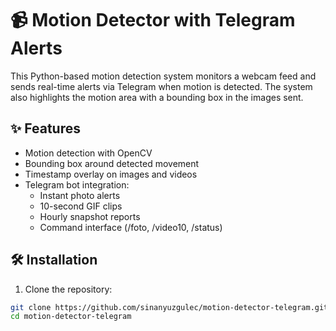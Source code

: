 # 📹 Motion Detector with Telegram Alerts

This Python-based motion detection system monitors a webcam feed and sends real-time alerts via Telegram when motion is detected. The system also highlights the motion area with a bounding box in the images sent.

## ✨ Features
- Motion detection with OpenCV
- Bounding box around detected movement
- Timestamp overlay on images and videos
- Telegram bot integration:
  - Instant photo alerts
  - 10-second GIF clips
  - Hourly snapshot reports
  - Command interface (/foto, /video10, /status)

## 🛠️ Installation

1. Clone the repository:

```bash
git clone https://github.com/sinanyuzgulec/motion-detector-telegram.git
cd motion-detector-telegram
